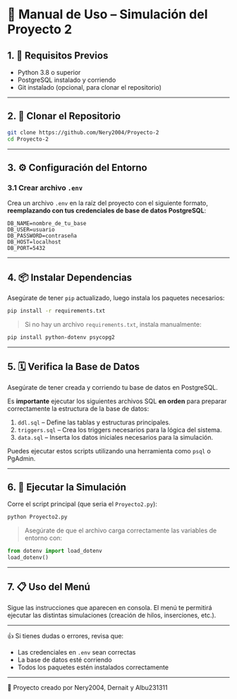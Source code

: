 # 📘 Manual de Uso – Simulación del Proyecto 2

## 1. 🔧 Requisitos Previos

- Python 3.8 o superior
- PostgreSQL instalado y corriendo
- Git instalado (opcional, para clonar el repositorio)

---

## 2. 📅 Clonar el Repositorio

```bash
git clone https://github.com/Nery2004/Proyecto-2
cd Proyecto-2
```

---

## 3. ⚙️ Configuración del Entorno

### 3.1 Crear archivo `.env`

Crea un archivo `.env` en la raíz del proyecto con el siguiente formato, **reemplazando con tus credenciales de base de datos PostgreSQL**:

```env
DB_NAME=nombre_de_tu_base
DB_USER=usuario
DB_PASSWORD=contraseña
DB_HOST=localhost
DB_PORT=5432
```

---

## 4. 📦 Instalar Dependencias

Asegúrate de tener `pip` actualizado, luego instala los paquetes necesarios:

```bash
pip install -r requirements.txt
```

> Si no hay un archivo `requirements.txt`, instala manualmente:

```bash
pip install python-dotenv psycopg2
```

---

## 5. 🗓️ Verifica la Base de Datos

Asegúrate de tener creada y corriendo tu base de datos en PostgreSQL. 

Es **importante** ejecutar los siguientes archivos SQL **en orden** para preparar correctamente la estructura de la base de datos:

1. `ddl.sql` – Define las tablas y estructuras principales.
2. `triggers.sql` – Crea los triggers necesarios para la lógica del sistema.
3. `data.sql` – Inserta los datos iniciales necesarios para la simulación.

Puedes ejecutar estos scripts utilizando una herramienta como `psql` o PgAdmin.

---

## 6. 🚀 Ejecutar la Simulación

Corre el script principal (que seria el `Proyecto2.py`):

```bash
python Proyecto2.py
```

> Asegúrate de que el archivo carga correctamente las variables de entorno con:
```python
from dotenv import load_dotenv
load_dotenv()
```

---

## 7. 📋 Uso del Menú

Sigue las instrucciones que aparecen en consola. El menú te permitirá ejecutar las distintas simulaciones (creación de hilos, inserciones, etc.).

---

👍 Si tienes dudas o errores, revisa que:
- Las credenciales en `.env` sean correctas
- La base de datos esté corriendo
- Todos los paquetes estén instalados correctamente


---

📄 Proyecto creado por Nery2004, Dernait y Albu231311


